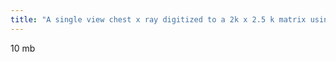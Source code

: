 ```yaml
---
title: "A single view chest x ray digitized to a 2k x 2.5 k matrix using 2 byte coding of each pixel requires how much comptuer space"
---
```

10 mb


